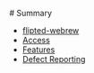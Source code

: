 ‌# Summary​

-  [flipted-webrew](./readme.md)
-  [Access](./access.md)
-  [Features](./features.md)
-  [Defect Reporting](./defect_reporting.md)
